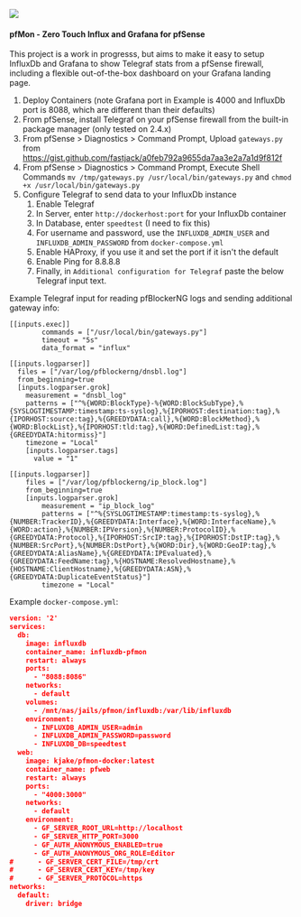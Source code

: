 ![](https://i.imgur.com/g9usDqJ.png)

#### pfMon - Zero Touch Influx and Grafana for pfSense

This project is a work in progresss, but aims to make it easy to setup InfluxDb and Grafana to show Telegraf stats from a pfSense firewall, including a flexible out-of-the-box dashboard on your Grafana landing page.

1. Deploy Containers (note Grafana port in Example is 4000 and InfluxDb port is 8088, which are different than their defaults)
1. From pfSense, install Telegraf on your pfSense firewall from the built-in package manager (only tested on 2.4.x)
1. From pfSense > Diagnostics > Command Prompt, Upload `gateways.py` from https://gist.github.com/fastjack/a0feb792a9655da7aa3e2a7a1d9f812f
1. From pfSense > Diagnostics > Command Prompt, Execute Shell Commands `mv /tmp/gateways.py /usr/local/bin/gateways.py` and `chmod +x /usr/local/bin/gateways.py`
1. Configure Telegraf to send data to your InfluxDb instance
   1. Enable Telegraf
   1. In Server, enter `http://dockerhost:port` for your InfluxDb container 
   1. In Database, enter `speedtest` (I need to fix this)
   1. For username and password, use the `INFLUXDB_ADMIN_USER` and `INFLUXDB_ADMIN_PASSWORD` from `docker-compose.yml`
   1. Enable HAProxy, if you use it and set the port if it isn't the default
   1. Enable Ping for 8.8.8.8
   1. Finally, in `Additional configuration for Telegraf` paste the below Telegraf input text.


Example Telegraf input for reading pfBlockerNG logs and sending additional gateway info:
```
[[inputs.exec]]
        commands = ["/usr/local/bin/gateways.py"]
        timeout = "5s"
        data_format = "influx"

[[inputs.logparser]]
  files = ["/var/log/pfblockerng/dnsbl.log"]
  from_beginning=true
  [inputs.logparser.grok]
    measurement = "dnsbl_log"
    patterns = ["^%{WORD:BlockType}-%{WORD:BlockSubType},%{SYSLOGTIMESTAMP:timestamp:ts-syslog},%{IPORHOST:destination:tag},%{IPORHOST:source:tag},%{GREEDYDATA:call},%{WORD:BlockMethod},%{WORD:BlockList},%{IPORHOST:tld:tag},%{WORD:DefinedList:tag},%{GREEDYDATA:hitormiss}"]
    timezone = "Local"
    [inputs.logparser.tags]
      value = "1"

[[inputs.logparser]]
    files = ["/var/log/pfblockerng/ip_block.log"]
    from_beginning=true
    [inputs.logparser.grok]
        measurement = "ip_block_log"
        patterns = ["^%{SYSLOGTIMESTAMP:timestamp:ts-syslog},%{NUMBER:TrackerID},%{GREEDYDATA:Interface},%{WORD:InterfaceName},%{WORD:action},%{NUMBER:IPVersion},%{NUMBER:ProtocolID},%{GREEDYDATA:Protocol},%{IPORHOST:SrcIP:tag},%{IPORHOST:DstIP:tag},%{NUMBER:SrcPort},%{NUMBER:DstPort},%{WORD:Dir},%{WORD:GeoIP:tag},%{GREEDYDATA:AliasName},%{GREEDYDATA:IPEvaluated},%{GREEDYDATA:FeedName:tag},%{HOSTNAME:ResolvedHostname},%{HOSTNAME:ClientHostname},%{GREEDYDATA:ASN},%{GREEDYDATA:DuplicateEventStatus}"]
        timezone = "Local"
```


Example `docker-compose.yml`:
```json
version: '2'
services:
  db:
    image: influxdb
    container_name: influxdb-pfmon
    restart: always
    ports:
      - "8088:8086"
    networks:
      - default
    volumes:
      - /mnt/nas/jails/pfmon/influxdb:/var/lib/influxdb
    environment:
      - INFLUXDB_ADMIN_USER=admin
      - INFLUXDB_ADMIN_PASSWORD=password
      - INFLUXDB_DB=speedtest
  web:
    image: kjake/pfmon-docker:latest
    container_name: pfweb
    restart: always
    ports:
      - "4000:3000"
    networks:
      - default
    environment:
      - GF_SERVER_ROOT_URL=http://localhost
      - GF_SERVER_HTTP_PORT=3000
      - GF_AUTH_ANONYMOUS_ENABLED=true
      - GF_AUTH_ANONYMOUS_ORG_ROLE=Editor
#      - GF_SERVER_CERT_FILE=/tmp/crt
#      - GF_SERVER_CERT_KEY=/tmp/key
#      - GF_SERVER_PROTOCOL=https
networks:
  default:
    driver: bridge
```
